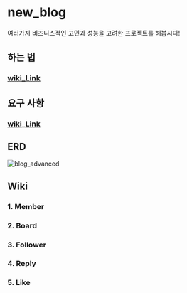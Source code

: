# new_blog
여러가지 비즈니스적인 고민과 성능을 고려한 프로젝트를 해봅시다!

## 하는 법 

### [wiki_Link](https://github.com/ilgolf/new_blog/wiki/Project-%EC%8B%9C%EC%9E%91%EC%9D%B4%EC%9C%A0-&-%ED%95%98%EB%8A%94-%EB%B0%A9%EB%B2%95)

## 요구 사항

### [wiki_Link](https://github.com/ilgolf/new_blog/wiki/%EC%9A%94%EA%B5%AC-%EC%82%AC%ED%95%AD)

## ERD

![blog_advanced](https://user-images.githubusercontent.com/77387861/163565275-1fd81c8b-372e-47aa-ae50-e64a048665b6.png)

## Wiki

### 1. Member

### 2. Board

### 3. Follower

### 4. Reply

### 5. Like
